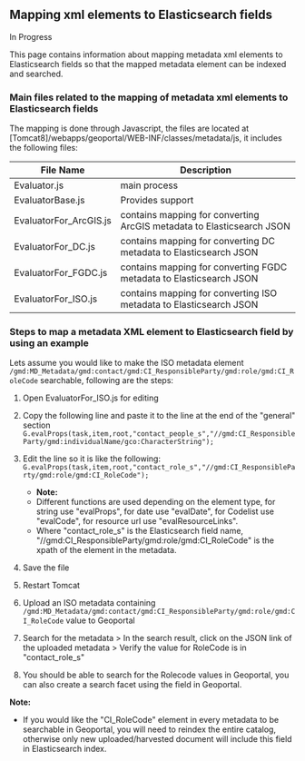## Mapping xml elements to Elasticsearch fields

In Progress  

This page contains information about mapping metadata xml elements to Elasticsearch fields so that the mapped metadata element can be indexed and searched.

### Main files related to the mapping of metadata xml elements to Elasticsearch fields

The mapping is done through Javascript, the files are located at 
 [Tomcat8]/webapps/geoportal/WEB-INF/classes/metadata/js, it includes the following files:
 
 File Name | Description
-------------- | ------------
 Evaluator.js | main process
 EvaluatorBase.js | Provides support 
 EvaluatorFor_ArcGIS.js | contains mapping for converting ArcGIS metadata to Elasticsearch JSON
 EvaluatorFor_DC.js | contains mapping for converting DC metadata to Elasticsearch JSON
 EvaluatorFor_FGDC.js | contains mapping for converting FGDC metadata to Elasticsearch JSON
 EvaluatorFor_ISO.js | contains mapping for converting ISO metadata to Elasticsearch JSON
 

### Steps to map a metadata XML element to Elasticsearch field by using an example

Lets assume you would like to make the ISO metadata element `/gmd:MD_Metadata/gmd:contact/gmd:CI_ResponsibleParty/gmd:role/gmd:CI_RoleCode`  searchable, following are the steps: 

1. Open EvaluatorFor_ISO.js for editing
2. Copy the following line and paste it to the line at the end of the "general" section 
    `G.evalProps(task,item,root,"contact_people_s","//gmd:CI_ResponsibleParty/gmd:individualName/gco:CharacterString");`

    
3. Edit the line so it is like the following:
    `G.evalProps(task,item,root,"contact_role_s","//gmd:CI_ResponsibleParty/gmd:role/gmd:CI_RoleCode");` 
    * **Note:**
     * Different functions are used depending on the element type,  for string use "evalProps", for date use "evalDate", for Codelist use "evalCode", for resource url use "evalResourceLinks".  
     * Where "contact_role_s" is the Elasticsearch field name, "//gmd:CI_ResponsibleParty/gmd:role/gmd:CI_RoleCode" is the xpath of the element in the metadata.
    
4. Save the file
5. Restart Tomcat
6. Upload an ISO metadata containing `/gmd:MD_Metadata/gmd:contact/gmd:CI_ResponsibleParty/gmd:role/gmd:CI_RoleCode` value to Geoportal
7. Search for the metadata > In the search result, click on the JSON link of the uploaded metadata > Verify the value for RoleCode is in "contact_role_s"
8. You should be able to search for the Rolecode values in Geoportal, you can also create a search facet using the field in Geoportal.

**Note:** 

 * If you would like the "CI_RoleCode" element in every metadata to be searchable in Geoportal, you will need to reindex the entire catalog, otherwise only new uploaded/harvested document will include this field in Elasticsearch index. 

 
